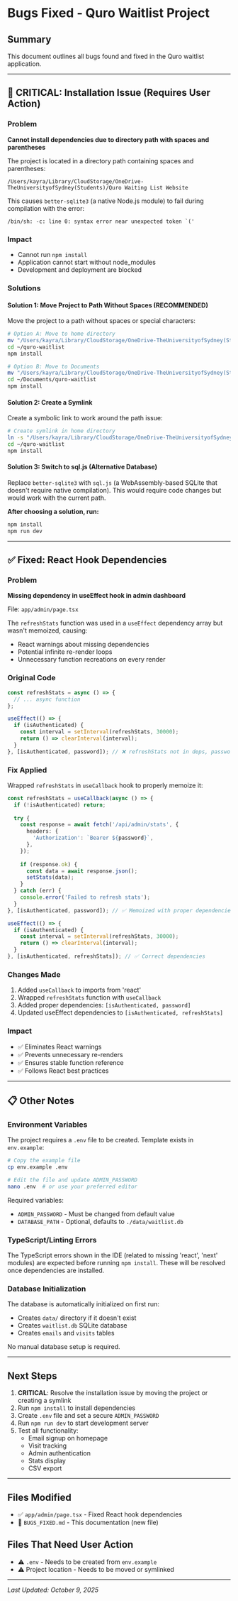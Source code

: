 # Bugs Fixed - Quro Waitlist Project

## Summary
This document outlines all bugs found and fixed in the Quro waitlist application.

---

## 🔴 CRITICAL: Installation Issue (Requires User Action)

### Problem
**Cannot install dependencies due to directory path with spaces and parentheses**

The project is located in a directory path containing spaces and parentheses:
```
/Users/kayra/Library/CloudStorage/OneDrive-TheUniversityofSydney(Students)/Quro Waiting List Website
```

This causes `better-sqlite3` (a native Node.js module) to fail during compilation with the error:
```
/bin/sh: -c: line 0: syntax error near unexpected token `('
```

### Impact
- Cannot run `npm install`
- Application cannot start without node_modules
- Development and deployment are blocked

### Solutions

#### Solution 1: Move Project to Path Without Spaces (RECOMMENDED)
Move the project to a path without spaces or special characters:

```bash
# Option A: Move to home directory
mv "/Users/kayra/Library/CloudStorage/OneDrive-TheUniversityofSydney(Students)/Quro Waiting List Website" ~/quro-waitlist
cd ~/quro-waitlist
npm install
```

```bash
# Option B: Move to Documents
mv "/Users/kayra/Library/CloudStorage/OneDrive-TheUniversityofSydney(Students)/Quro Waiting List Website" ~/Documents/quro-waitlist
cd ~/Documents/quro-waitlist
npm install
```

#### Solution 2: Create a Symlink
Create a symbolic link to work around the path issue:

```bash
# Create symlink in home directory
ln -s "/Users/kayra/Library/CloudStorage/OneDrive-TheUniversityofSydney(Students)/Quro Waiting List Website" ~/quro-waitlist
cd ~/quro-waitlist
npm install
```

#### Solution 3: Switch to sql.js (Alternative Database)
Replace `better-sqlite3` with `sql.js` (a WebAssembly-based SQLite that doesn't require native compilation). This would require code changes but would work with the current path.

**After choosing a solution, run:**
```bash
npm install
npm run dev
```

---

## ✅ Fixed: React Hook Dependencies

### Problem
**Missing dependency in useEffect hook in admin dashboard**

File: `app/admin/page.tsx`

The `refreshStats` function was used in a `useEffect` dependency array but wasn't memoized, causing:
- React warnings about missing dependencies
- Potential infinite re-render loops
- Unnecessary function recreations on every render

### Original Code
```typescript
const refreshStats = async () => {
  // ... async function
};

useEffect(() => {
  if (isAuthenticated) {
    const interval = setInterval(refreshStats, 30000);
    return () => clearInterval(interval);
  }
}, [isAuthenticated, password]); // ❌ refreshStats not in deps, password was
```

### Fix Applied
Wrapped `refreshStats` in `useCallback` hook to properly memoize it:

```typescript
const refreshStats = useCallback(async () => {
  if (!isAuthenticated) return;
  
  try {
    const response = await fetch('/api/admin/stats', {
      headers: {
        'Authorization': `Bearer ${password}`,
      },
    });
    
    if (response.ok) {
      const data = await response.json();
      setStats(data);
    }
  } catch (err) {
    console.error('Failed to refresh stats');
  }
}, [isAuthenticated, password]); // ✅ Memoized with proper dependencies

useEffect(() => {
  if (isAuthenticated) {
    const interval = setInterval(refreshStats, 30000);
    return () => clearInterval(interval);
  }
}, [isAuthenticated, refreshStats]); // ✅ Correct dependencies
```

### Changes Made
1. Added `useCallback` to imports from 'react'
2. Wrapped `refreshStats` function with `useCallback`
3. Added proper dependencies: `[isAuthenticated, password]`
4. Updated useEffect dependencies to `[isAuthenticated, refreshStats]`

### Impact
- ✅ Eliminates React warnings
- ✅ Prevents unnecessary re-renders
- ✅ Ensures stable function reference
- ✅ Follows React best practices

---

## 📋 Other Notes

### Environment Variables
The project requires a `.env` file to be created. Template exists in `env.example`:

```bash
# Copy the example file
cp env.example .env

# Edit the file and update ADMIN_PASSWORD
nano .env  # or use your preferred editor
```

Required variables:
- `ADMIN_PASSWORD` - Must be changed from default value
- `DATABASE_PATH` - Optional, defaults to `./data/waitlist.db`

### TypeScript/Linting Errors
The TypeScript errors shown in the IDE (related to missing 'react', 'next' modules) are expected before running `npm install`. These will be resolved once dependencies are installed.

### Database Initialization
The database is automatically initialized on first run:
- Creates `data/` directory if it doesn't exist
- Creates `waitlist.db` SQLite database
- Creates `emails` and `visits` tables

No manual database setup is required.

---

## Next Steps

1. **CRITICAL**: Resolve the installation issue by moving the project or creating a symlink
2. Run `npm install` to install dependencies
3. Create `.env` file and set a secure `ADMIN_PASSWORD`
4. Run `npm run dev` to start development server
5. Test all functionality:
   - Email signup on homepage
   - Visit tracking
   - Admin authentication
   - Stats display
   - CSV export

---

## Files Modified

- ✅ `app/admin/page.tsx` - Fixed React hook dependencies
- 📝 `BUGS_FIXED.md` - This documentation (new file)

## Files That Need User Action

- ⚠️ `.env` - Needs to be created from `env.example`
- ⚠️ Project location - Needs to be moved or symlinked

---

*Last Updated: October 9, 2025*

